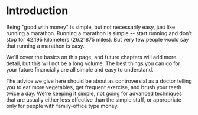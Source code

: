 # Introduction

Being "good with money" is simple, but not necessarily easy, just like running a marathon. Running a marathon is simple -- start running and don't stop for 42.195 kilometers (26.21875 miles). But very few people would say that running a marathon is easy.

We'll cover the basics on this page, and future chapters will add more detail, but this will not be a long volume. The best things you can do for your future financially are all simple and easy to understand.

The advice we give here should be about as controversial as a doctor telling you to eat more vegetables, get frequent exercise, and brush your teeth twice a day. We're keeping it simple, not going for advanced techniques that are usually either less effective than the simple stuff, or appropriate only for people with family-office type money.
